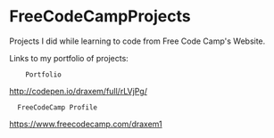 # FreeCodeCampProjects
Projects I did while learning to code from Free Code Camp's Website.

Links to my portfolio of projects:

        Portfolio
http://codepen.io/draxem/full/rLVjPg/

      FreeCodeCamp Profile
https://www.freecodecamp.com/draxem1
